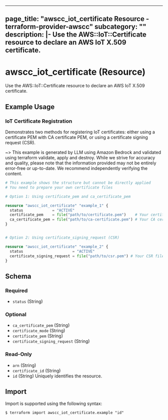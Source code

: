 
---
page_title: "awscc_iot_certificate Resource - terraform-provider-awscc"
subcategory: ""
description: |-
  Use the AWS::IoT::Certificate resource to declare an AWS IoT X.509 certificate.
---

# awscc_iot_certificate (Resource)

Use the AWS::IoT::Certificate resource to declare an AWS IoT X.509 certificate.

## Example Usage

### IoT Certificate Registration

Demonstrates two methods for registering IoT certificates: either using a certificate PEM with CA certificate PEM, or using a certificate signing request (CSR).

~> This example is generated by LLM using Amazon Bedrock and validated using terraform validate, apply and destroy. While we strive for accuracy and quality, please note that the information provided may not be entirely error-free or up-to-date. We recommend independently verifying the content.

```terraform
# This example shows the structure but cannot be directly applied
# You need to prepare your own certificate files

# Option 1: Using certificate_pem and ca_certificate_pem

resource "awscc_iot_certificate" "example_1" {
  status             = "ACTIVE"
  certificate_pem    = file("path/to/certificate.pem")    # Your certificate PEM
  ca_certificate_pem = file("path/to/ca-certificate.pem") # Your CA certificate PEM
}


# Option 2: Using certificate_signing_request (CSR)

resource "awscc_iot_certificate" "example_2" {
  status                      = "ACTIVE"
  certificate_signing_request = file("path/to/csr.pem") # Your CSR file
}
```

<!-- schema generated by tfplugindocs -->
## Schema

### Required

- `status` (String)

### Optional

- `ca_certificate_pem` (String)
- `certificate_mode` (String)
- `certificate_pem` (String)
- `certificate_signing_request` (String)

### Read-Only

- `arn` (String)
- `certificate_id` (String)
- `id` (String) Uniquely identifies the resource.

## Import

Import is supported using the following syntax:

```shell
$ terraform import awscc_iot_certificate.example "id"
```
